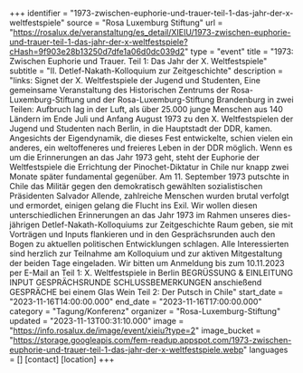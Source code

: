 +++
identifier = "1973-zwischen-euphorie-und-trauer-teil-1-das-jahr-der-x-weltfestspiele"
source = "Rosa Luxemburg Stiftung"
url = "https://rosalux.de/veranstaltung/es_detail/XIEIU/1973-zwischen-euphorie-und-trauer-teil-1-das-jahr-der-x-weltfestspiele?cHash=9f903e28b13250d7dfe1a06d0dc039d2"
type = "event"
title = "1973: Zwischen Euphorie und Trauer. Teil 1: Das Jahr der X. Weltfestspiele"
subtitle = "II. Detlef-Nakath-Kolloquium zur Zeitgeschichte"
description = "links: Signet der X. Weltfestspiele der Jugend und Studenten, 
Eine gemeinsame Veranstaltung des Historischen Zentrums der Rosa-Luxemburg-Stiftung und der Rosa-Luxemburg-Stiftung Brandenburg in zwei Teilen: 
Aufbruch lag in der Luft, als über 25.000 junge Menschen aus 140 Ländern im Ende Juli und Anfang August 1973 zu den X. Weltfestspielen der Jugend und Studenten nach Berlin, in die Hauptstadt der DDR, kamen. Angesichts der Eigendynamik, die dieses Fest entwickelte, schien vielen ein anderes, ein weltoffeneres und freieres Leben in der DDR möglich. 
Wenn es um die Erinnerungen an das Jahr 1973 geht, steht der Euphorie der Weltfestspiele die Errichtung der Pinochet-Diktatur in Chile nur knapp zwei Monate später fundamental gegenüber. Am 11. September 1973 putschte in Chile das Militär gegen den demokratisch gewählten sozialistischen Präsidenten Salvador Allende, zahlreiche Menschen wurden brutal verfolgt und ermordet, einigen gelang die Flucht ins Exil. 
Wir wollen diesen unterschiedlichen Erinnerungen an das Jahr 1973 im Rahmen unseres dies-jährigen Detlef-Nakath-Kolloquiums zur Zeitgeschichte Raum geben, sie mit Vorträgen und Inputs flankieren und in den Gesprächsrunden auch den Bogen zu aktuellen politischen Entwicklungen schlagen. 
Alle Interessierten sind herzlich zur Teilnahme am Kolloquium und zur aktiven Mitgestaltung der beiden Tage eingeladen. 
Wir bitten um Anmeldung bis zum 10.11.2023 per E-Mail an 
Teil 1: X. Weltfestspiele in Berlin 
BEGRÜSSUNG & EINLEITUNG 
INPUT 
GESPRÄCHSRUNDE
SCHLUSSBEMERKUNGEN
anschießend GESPRÄCHE bei einem Glas Wein 
Teil 2: Der Putsch in Chile"
start_date = "2023-11-16T14:00:00.000"
end_date = "2023-11-16T17:00:00.000"
category = "Tagung/Konferenz"
organizer = "Rosa-Luxemburg-Stiftung"
updated = "2023-11-13T00:31:10.000"
image = "https://info.rosalux.de/image/event/xieiu?type=2"
image_bucket = "https://storage.googleapis.com/fem-readup.appspot.com/1973-zwischen-euphorie-und-trauer-teil-1-das-jahr-der-x-weltfestspiele.webp"
languages = []
[contact]
[location]
+++